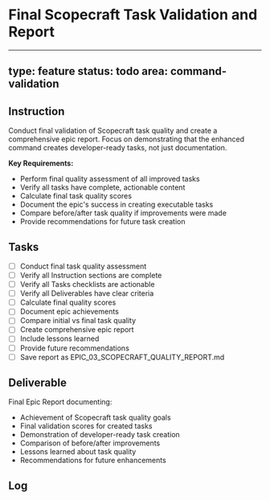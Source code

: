 # Final Scopecraft Task Validation and Report

---
type: feature
status: todo
area: command-validation
---


## Instruction
Conduct final validation of Scopecraft task quality and create a comprehensive epic report. Focus on demonstrating that the enhanced command creates developer-ready tasks, not just documentation.

**Key Requirements:**
- Perform final quality assessment of all improved tasks
- Verify all tasks have complete, actionable content
- Calculate final task quality scores
- Document the epic's success in creating executable tasks
- Compare before/after task quality if improvements were made
- Provide recommendations for future task creation

## Tasks
- [ ] Conduct final task quality assessment
- [ ] Verify all Instruction sections are complete
- [ ] Verify all Tasks checklists are actionable
- [ ] Verify all Deliverables have clear criteria
- [ ] Calculate final quality scores
- [ ] Document epic achievements
- [ ] Compare initial vs final task quality
- [ ] Create comprehensive epic report
- [ ] Include lessons learned
- [ ] Provide future recommendations
- [ ] Save report as EPIC_03_SCOPECRAFT_QUALITY_REPORT.md

## Deliverable
Final Epic Report documenting:
- Achievement of Scopecraft task quality goals
- Final validation scores for created tasks
- Demonstration of developer-ready task creation
- Comparison of before/after improvements
- Lessons learned about task quality
- Recommendations for future enhancements

## Log
